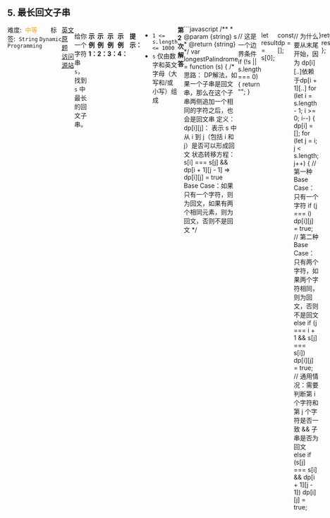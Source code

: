 <div style="font-size: 20px; margin-bottom: 15px; font-weight: bold;">5. 最长回文子串</div>
<div style="display: flex; font-size: 14px; justify-content: space-between;"><div><span style="margin-right: 30px;">难度:&nbsp;&nbsp;<label style="color: rgb(255, 161, 25);">中等</label></span><span style="margin-right: 30px;">标签:&nbsp;&nbsp;<code>String</code>&nbsp;<code>Dynamic Programming</code></span></div><div><span style="margin-right: 15px;"><a href="https://leetcode.com/problems/longest-palindromic-substring/">英文原题</a></span><span><a href="https://leetcode-cn.com/problems/longest-palindromic-substring/">访问源站</a></span></div>
<hr style="height: 1px; margin: 1em 0px;" />
<p>给你一个字符串 <code>s</code>，找到 <code>s</code> 中最长的回文子串。</p>

<p> </p>

<p><strong>示例 1：</strong></p>

<pre>
<strong>输入：</strong>s = "babad"
<strong>输出：</strong>"bab"
<strong>解释：</strong>"aba" 同样是符合题意的答案。
</pre>

<p><strong>示例 2：</strong></p>

<pre>
<strong>输入：</strong>s = "cbbd"
<strong>输出：</strong>"bb"
</pre>

<p><strong>示例 3：</strong></p>

<pre>
<strong>输入：</strong>s = "a"
<strong>输出：</strong>"a"
</pre>

<p><strong>示例 4：</strong></p>

<pre>
<strong>输入：</strong>s = "ac"
<strong>输出：</strong>"a"
</pre>

<p> </p>

<p><strong>提示：</strong></p>

<ul>
	<li><code>1 <= s.length <= 1000</code></li>
	<li><code>s</code> 仅由数字和英文字母（大写和/或小写）组成</li>
</ul>

<hr style="height: 1px; margin: 1em 0px;" />
<strong>第2次解答</strong>
```javascript
/**
 * @param {string} s
 * @return {string}
 */
var longestPalindrome = function (s) {
  /*
        思路：
        DP解法，如果一个子串是回文串，那么在这个子串两侧追加一个相同的字符之后，也会是回文串
        定义： dp[i][j]： 表示 s 中从 i 到 j（包括 i 和 j）是否可以形成回文
        状态转移方程：s[i] === s[j] && dp[i + 1][j - 1] => dp[i][j] = true
        Base Case：如果只有一个字符，则为回文，如果有两个相同元素，则为回文，否则不是回文
    */

  // 这是一个边界条件
  if (!s || s.length === 0) {
    return "";
  }

  let result = s[0];

  const dp = [];

  // 为什么要从末尾开始，因为 dp[i][..]依赖于dp[i + 1][..]
  for (let i = s.length - 1; i >= 0; i--) {
    dp[i] = [];
    for (let j = i; j < s.length; j++) {
      // 第一种 Base Case：只有一个字符
      if (j === i) dp[i][j] = true;
      // 第二种 Base Case：只有两个字符，如果两个字符相同，则为回文，否则不是回文
      else if (j === i + 1 && s[j] === s[i]) dp[i][j] = true;
      // 通用情况：需要判断第 i 个字符和第 j 个字符是否一致 && 子串是否为回文
      else if (s[j] === s[i] && dp[i + 1][j - 1]) dp[i][j] = true;

      // 更新结果集，如果当前是最大回文子串，则将结果保存到 results 中
      if (dp[i][j] && result.length < j - i + 1) {
        // 分割字符串s为子串，保存到 result 里
        result = s.slice(i, j + 1);
      }
    }
  }

  return result;
};
```
<hr style="height: 1px; margin: 1em 0px;" />
<strong>第1次解答</strong>
```javascript

/**
 * 标准解法：判断当前字符串是否为回文字符串
 * @param {string}} str
 */
const isPalindrome = function (str) {
  // 遍历一遍当前字符串，判断是否为回文字符串
  for (let i = 0; i < str.length; i++) {
    // 注意：此处其实用了两个指针，一个为从头到尾部的 i ，一个为从尾部到头的 length - i -1
    // 如果 i 不大于字符串长度的一半，则比较，否则结束比较，返回 true
    if (i > str.length / 2) {
      return true;
    }
    // 如果第 i 个和第 length - i - 1 个的字符不一致，则不是回文
    if (str[i] !== str[str.length - i - 1]) {
      return false;
    }
  }
  // 遍历完成，没有提前结束，证明是回文
  return true;
};

/**
 * @param {string} s
 * @return {string}
 */
var longestPalindrome = function (s) {
  // 用于存放临时的最大回文内容
  let longestStr = "";
  // 用于存放临时的最大回文的字符长度
  let max = 0;
  // 获取字符串长度
  const length = s.length;

  // 暴力算法，从第一个开始，直到最后，判断第 i 个到第 j 个元素组成的字符串是否为回文
  for (let i = 0; i < length; i++) {
    // <= 是因为 substring，必须指定长度
    for (let j = i + 1; j <= length; j++) {
      // 获取第 i 个到第 j 个元素组成的字符串
      const subStr = s.substring(i, j);
      // 判断如果是回文，并且如果当前回文的字符串长度比之前最大的回文字符串更大，则替换掉之前的记录
      if (isPalindrome(subStr) && subStr.length > max) {
        // 记录最新的回文字符串
        longestStr = subStr;
        // 记录最大回文字符串长度
        max = subStr.length;
      }
    }
  }
  // 返回最大回文字符串
  return longestStr;
};
```